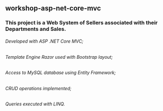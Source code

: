 ## workshop-asp-net-core-mvc

### This project is a Web System of Sellers associated with their Departments and Sales.

###### Developed with ASP .NET Core MVC;
###### Template Engine Razor used with Bootstrap layout;
###### Access to MySQL database using Entity Framework;
###### CRUD operations implemented;
###### Queries executed with LINQ.

